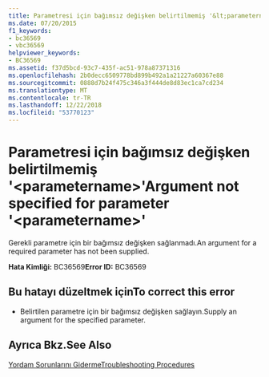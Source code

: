 ```yaml
---
title: Parametresi için bağımsız değişken belirtilmemiş '&lt;parametername&gt;'
ms.date: 07/20/2015
f1_keywords:
- bc36569
- vbc36569
helpviewer_keywords:
- BC36569
ms.assetid: f37d5bcd-93c7-435f-ac51-978a87371316
ms.openlocfilehash: 2b0decc6509778bd899b492a1a21227a60367e88
ms.sourcegitcommit: 0888d7b24f475c346a3f444de8d83ec1ca7cd234
ms.translationtype: MT
ms.contentlocale: tr-TR
ms.lasthandoff: 12/22/2018
ms.locfileid: "53770123"
---
```

# <a name="argument-not-specified-for-parameter-ltparameternamegt"></a><span data-ttu-id="fb487-102">Parametresi için bağımsız değişken belirtilmemiş '&lt;parametername&gt;'</span><span class="sxs-lookup"><span data-stu-id="fb487-102">Argument not specified for parameter '&lt;parametername&gt;'</span></span>
<span data-ttu-id="fb487-103">Gerekli parametre için bir bağımsız değişken sağlanmadı.</span><span class="sxs-lookup"><span data-stu-id="fb487-103">An argument for a required parameter has not been supplied.</span></span>  
  
 <span data-ttu-id="fb487-104">**Hata Kimliği:** BC36569</span><span class="sxs-lookup"><span data-stu-id="fb487-104">**Error ID:** BC36569</span></span>  
  
## <a name="to-correct-this-error"></a><span data-ttu-id="fb487-105">Bu hatayı düzeltmek için</span><span class="sxs-lookup"><span data-stu-id="fb487-105">To correct this error</span></span>  
  
-   <span data-ttu-id="fb487-106">Belirtilen parametre için bir bağımsız değişken sağlayın.</span><span class="sxs-lookup"><span data-stu-id="fb487-106">Supply an argument for the specified parameter.</span></span>  
  
## <a name="see-also"></a><span data-ttu-id="fb487-107">Ayrıca Bkz.</span><span class="sxs-lookup"><span data-stu-id="fb487-107">See Also</span></span>  
   
 [<span data-ttu-id="fb487-108">Yordam Sorunlarını Giderme</span><span class="sxs-lookup"><span data-stu-id="fb487-108">Troubleshooting Procedures</span></span>](../../visual-basic/programming-guide/language-features/procedures/troubleshooting-procedures.md)
